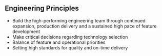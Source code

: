 ## Engineering Principles
- Build the high-performing engineering team through continued expansion, production delivery and a sustained high pace of feature development 
- Make critical decisions regarding technology selection
- Balance of feature and operational priorities
- Setting high standards for quality and on-time delivery

